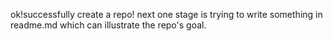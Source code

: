 
 ok!successfully create a repo!
 next one stage is trying to write something in readme.md which can illustrate the repo's goal.